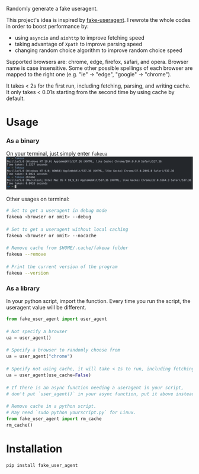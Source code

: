 Randomly generate a fake useragent.

This project's idea is inspired by [fake-useragent](https://github.com/hellysmile/fake-useragent). I rewrote the whole codes in order to boost performance by:
  - using `asyncio` and `aiohttp` to improve fetching speed
  - taking advantage of `Xpath` to improve parsing speed
  - changing random choice algorithm to improve random choice speed

Supported browsers are: chrome, edge, firefox, safari, and opera. Browser name is case insensitive. Some other possible spellings of each browser are mapped to the right one (e.g. "ie" -> "edge", "google" -> "chrome").

It takes < 2s for the first run, including fetching, parsing, and writing cache. It only takes < 0.01s starting from the second time by using cache by default. 

# Usage
### As a binary
On your terminal, just simply enter `fakeua`
![](/screenshots/new.png)

Other usages on terminal:
```bash
# Set to get a useragent in debug mode
fakeua <browser or omit> --debug

# Set to get a useragent without local caching
fakeua <browser or omit> --nocache

# Remove cache from $HOME/.cache/fakeua folder
fakeua --remove  

# Print the current version of the program
fakeua --version
```

### As a library
In your python script, import the function. Every time you run the script, the useragent value will be different.
```python
from fake_user_agent import user_agent

# Not specify a browser
ua = user_agent()

# Specify a browser to randomly choose from
ua = user_agent("chrome")

# Specify not using cache, it will take < 1s to run, including fetching and parsing.
ua = user_agent(use_cache=False)

# If there is an async function needing a useragent in your script,
# don't put `user_agent()` in your async function, put it above instead.

# Remove cache in a python script. 
# May need `sudo python yourscript.py` for Linux.
from fake_user_agent import rm_cache
rm_cache()  
```

# Installation
```python
pip install fake_user_agent
```
